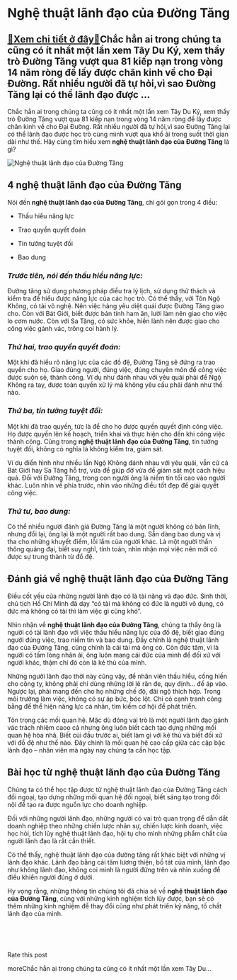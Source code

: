 Nghệ thuật lãnh đạo của Đường Tăng
==================================

[:gift:Xem chi tiết ở đây:gift:](https://hddtvn.com/nghe-thuat-lanh-dao-cua-duong-tang/)Chắc hẳn ai trong chúng ta cũng có ít nhất một lần xem Tây Du Ký, xem thầy trò Đường Tăng vượt qua 81 kiếp nạn trong vòng 14 năm ròng để lấy được chân kinh về cho Đại Đường. Rất nhiều người đã tự hỏi,vì sao Đường Tăng lại có thể lãnh đạo được …
----------------------------------------------------------------------------------------------------------------------------------------------------------------------------------------------------------------------------------------------------

Chắc hẳn ai trong chúng ta cũng có ít nhất một lần xem Tây Du Ký, xem thầy trò Đường Tăng vượt qua 81 kiếp nạn trong vòng 14 năm ròng để lấy được chân kinh về cho Đại Đường. Rất nhiều người đã tự hỏi,vì sao Đường Tăng lại có thể lãnh đạo được học trò cùng mình vượt qua khổ ải trong suốt thời gian dài như thế. Hãy cùng tìm hiểu xem **nghệ thuật lãnh đạo của Đường Tăng** là gì?


![Nghệ thuật lãnh đạo của Đường Tăng](https://hddtvn.com/wp-content/uploads/2021/01/d338b0934cd3a58dfcc2-e1597042371536.jpg)


4 nghệ thuật lãnh đạo của Đường Tăng
------------------------------------


Nói đến **nghệ thuật lãnh đạo của Đường Tăng**, chỉ gói gọn trong 4 điều:




* Thấu hiểu năng lực

* Trao quyền quyết đoán

* Tin tưởng tuyệt đối

* Bao dung



### ***Trước tiên, nói đến thấu hiểu năng lực:***


Đường tăng sử dụng phương pháp điều tra lý lịch, sử dụng thử thách và kiểm tra để hiểu được năng lực của các học trò. Có thể thấy, với Tôn Ngộ Không, có tài võ nghệ. Nên việc hàng yêu diệt quái được Đường Tăng giao cho. Còn với Bát Giới, biết được bản tính ham ăn, lười làm nên giao cho việc lo cơm nước. Còn với Sa Tăng, có sức khỏe, hiền lành nên được giao cho công việc gánh vác, trông coi hành lý.


### ***Thứ hai, trao quyền quyết đoán:***


Một khi đã hiểu rõ năng lực của các đồ đệ, Đường Tăng sẽ đứng ra trao quyền cho họ. Giao đúng người, đúng việc, đúng chuyên môn để công việc được suôn sẻ, thành công. Ví dụ như đánh nhau với yêu quái phải để Ngộ Không ra tay, được toàn quyền xử lý mà không yêu cầu phải đánh như thế nào.


### ***Thứ ba, tin tưởng tuyệt đối:***


Một khi đã trao quyền, tức là để cho họ được quyền quyết định công việc. Họ được quyền lên kế hoạch, triển khai và thực hiện cho đến khi công việc thành công. Cũng trong **nghệ thuật lãnh đạo của Đường Tăng**, tin tưởng tuyệt đối, không có nghĩa là không kiểm tra, giám sát.


Ví dụ điển hình như nhiều lần Ngộ Không đánh nhau với yêu quái, vẫn cử cả Bát Giới hay Sa Tăng hỗ trợ, vừa để giúp đỡ vừa để giám sát một cách hiệu quả. Đối với Đường Tăng, trong con người ông là niềm tin tối cao vào người khác. Luôn nhìn về phía trước, nhìn vào những điều tốt đẹp để giải quyết công việc.


### ***Thứ tư, bao dung:***


Có thể nhiều người đánh giá Đường Tăng là một người không có bản lĩnh, nhưng đổi lại, ông lại là một người rất bao dung. Sẵn dàng bao dung và vị tha cho những khuyết điểm, lỗi lầm của người khác. Là một người thần thông quảng đại, biết suy nghĩ, tính toán, nhìn nhận mọi việc nên mới có được sự trung thành từ đồ đệ.


Đánh giá về nghệ thuật lãnh đạo của Đường Tăng
----------------------------------------------


Điều cốt yếu của những người lãnh đạo có là tài năng và đạo đức. Sinh thời, chủ tịch Hồ Chí Minh đã dạy “có tài mà không có đức là người vô dụng, có đức mà không có tài thì làm việc gì cũng khó”.


Nhìn nhận về **nghệ thuật lãnh đạo của Đường Tăng**, chúng ta thấy ông là người có tài lãnh đạo với việc thấu hiểu năng lực của đồ đệ, biết giao đúng người đúng việc, trao niềm tin và bao dung. Đấy chính là nghệ thuật lãnh đạo của Đường Tăng, cũng chính là cái tài mà ông có. Còn đức tâm, vì là người có tấm lòng nhân ái, ông luôn mang cái đức của mình để đối xử với người khác, thậm chí đó còn là kẻ thù của mình.


Những người lãnh đạo thời này cũng vậy, để nhân viên thấu hiểu, cống hiến cho công ty, không phải chỉ dùng những lời lẽ răn đe, quy định… để áp vào. Ngược lại, phải mang đến cho họ những chế độ, đãi ngộ thích hợp. Trong môi trường làm việc, không có sự áp bức, bóc lột. Chỉ có cạnh tranh công bằng để thể hiện năng lực cá nhân, tìm kiếm cơ hội để phát triển.


Tôn trọng các mối quan hệ. Mặc dù đóng vai trò là một người lãnh đạo gánh vác trách nhiệm caoo cả nhưng ông luôn biết cách tạo dựng những mối quan hệ hòa nhã. Biết cúi đầu trước ai, biết làm gì với kẻ thù và biết đối xử với đồ đệ như thế nào. Đây chính là mối quan hệ cao cấp giữa các cập bậc lãnh đạo – nhân viên mà ngày nay chúng ta cần học tập.


Bài học từ nghệ thuật lãnh đạo của Đường Tăng
---------------------------------------------


Chúng ta có thể học tập được từ nghệ thuật lãnh đạo của Đường Tăng cách đối ngoại, tạo dựng những mối quan hệ đối ngoại, biết sáng tạo trong đối nội để tạo ra được nguồn lực cho doanh nghiệp.


Đối với những người lãnh đạo, những người có vai trò quan trọng để dẫn dắt doanh nghiệp theo những chiến lược nhân sự, chiến lược kinh doanh, việc học hỏi, tích lũy nghệ thuật lãnh đạo, hội tụ cho mình những phẩm chất của người lãnh đạo là rất cần thiết.


Có thể thấy, nghệ thuật lãnh đạo của đường tăng rất khác biệt với những vị lãnh đạo khác. Lãnh đạo bằng cái tâm lương thiện, bồ tát của mình, lãnh đạo như không lãnh đạo, không coi mình là người đứng trên và nhìn xuống đề điều khiển người đúng ở dưới.


Hy vọng rằng, những thông tin chúng tôi đã chia sẻ về **nghệ thuật lãnh đạo của Đường Tăng**, cùng với những kinh nghiệm tích lũy được, bạn sẽ có thêm những kinh nghiệm để thay đổi cũng như phát triển kỹ năng, tố chất lãnh đạo của mình.


 


 








































Rate this post


moreChắc hẳn ai trong chúng ta cũng có ít nhất một lần xem Tây Du…

